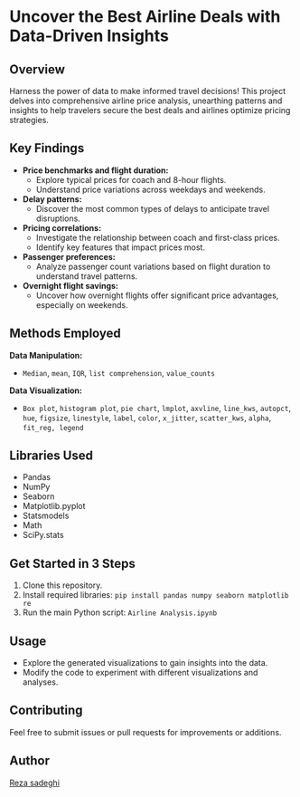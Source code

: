 # Uncover the Best Airline Deals with Data-Driven Insights

## Overview

Harness the power of data to make informed travel decisions! This project delves into comprehensive airline price analysis, unearthing patterns and insights to help travelers secure the best deals and airlines optimize pricing strategies.

## Key Findings

- **Price benchmarks and flight duration:**
    - Explore typical prices for coach and 8-hour flights.
    - Understand price variations across weekdays and weekends.
- **Delay patterns:**
    - Discover the most common types of delays to anticipate travel disruptions.
- **Pricing correlations:**
    - Investigate the relationship between coach and first-class prices.
    - Identify key features that impact prices most.
- **Passenger preferences:**
    - Analyze passenger count variations based on flight duration to understand travel patterns.
- **Overnight flight savings:**
    - Uncover how overnight flights offer significant price advantages, especially on weekends.

## Methods Employed

**Data Manipulation:**

- `Median`, `mean`, `IQR`, `list comprehension`, `value_counts`

**Data Visualization:**

- `Box plot`, `histogram plot`, `pie chart`, `lmplot`, `axvline`, `line_kws`, `autopct`, `hue`, `figsize`, `linestyle`, `label`, `color`, `x_jitter`, `scatter_kws`, `alpha`, `fit_reg, legend`

## Libraries Used

- Pandas
- NumPy
- Seaborn
- Matplotlib.pyplot
- Statsmodels
- Math
- SciPy.stats

## Get Started in 3 Steps

1. Clone this repository.
2. Install required libraries: `pip install pandas numpy seaborn matplotlib re`
3. Run the main Python script: `Airline Analysis.ipynb`

## Usage

- Explore the generated visualizations to gain insights into the data.
- Modify the code to experiment with different visualizations and analyses.

## Contributing

Feel free to submit issues or pull requests for improvements or additions.

## Author

[Reza sadeghi](https://github.com/xre22zax/)
